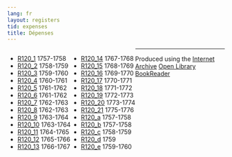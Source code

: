 ```yaml
---
lang: fr
layout: registers
tid: expenses
title: Dépenses
---
```


<ul style="float:left;">
<li><a href="R120_1/index.html" target="bookreader">R120_1</a> 1757-1758</li>
<li><a href="R120_2/index.html" target="bookreader">R120_2</a> 1758-1759</li>
<li><a href="R120_3/index.html" target="bookreader">R120_3</a> 1759-1760</li>
<li><a href="R120_4/index.html" target="bookreader">R120_4</a> 1760-1761</li>
<li><a href="R120_5/index.html" target="bookreader">R120_5</a> 1761-1762</li>
<li><a href="R120_6/index.html" target="bookreader">R120_6</a> 1761-1762</li>
<li><a href="R120_7/index.html" target="bookreader">R120_7</a> 1762-1763</li>
<li><a href="R120_8/index.html" target="bookreader">R120_8</a> 1762-1763</li>
<li><a href="R120_9/index.html" target="bookreader">R120_9</a> 1763-1764</li>
<li><a href="R120_10/index.html" target="bookreader">R120_10</a> 1763-1764</li>
<li><a href="R120_11/index.html" target="bookreader">R120_11</a> 1764-1765</li>
<li><a href="R120_12/index.html" target="bookreader">R120_12</a> 1765-1766</li>
<li><a href="R120_13/index.html" target="bookreader">R120_13</a> 1766-1767</li>
</ul>

<ul style="float:left;">
<li><a href="R120_14/index.html" target="bookreader">R120_14</a> 1767-1768</li>
<li><a href="R120_15/index.html" target="bookreader">R120_15</a> 1768-1769</li>
<li><a href="R120_16/index.html" target="bookreader">R120_16</a> 1769-1770</li>
<li><a href="R120_17/index.html" target="bookreader">R120_17</a> 1770-1771</li>
<li><a href="R120_18/index.html" target="bookreader">R120_18</a> 1771-1772</li>
<li><a href="R120_19/index.html" target="bookreader">R120_19</a> 1772-1773</li>
<li><a href="R120_20/index.html" target="bookreader">R120_20</a> 1773-1774</li>
<li><a href="R120_21/index.html" target="bookreader">R120_21</a> 1775-1776</li>
<li><a href="R120_a/index.html" target="bookreader">R120_a</a> 1757-1758</li>
<li><a href="R120_b/index.html" target="bookreader">R120_b</a> 1757-1758</li>
<li><a href="R120_c/index.html" target="bookreader">R120_c</a> 1758-1759</li>
<li><a href="R120_d/index.html" target="bookreader">R120_d</a> 1759</li>
<li><a href="R120_e/index.html" target="bookreader">R120_e</a> 1759-1760</li>
</ul>

<hr>

<p>
Produced using the <a href="http://internetarchive.org" target="_blank">Internet Archive</a> <a href="http://openlibrary.org/dev/docs/bookreader" target="_blank">Open Library BookReader</a>
</p>
